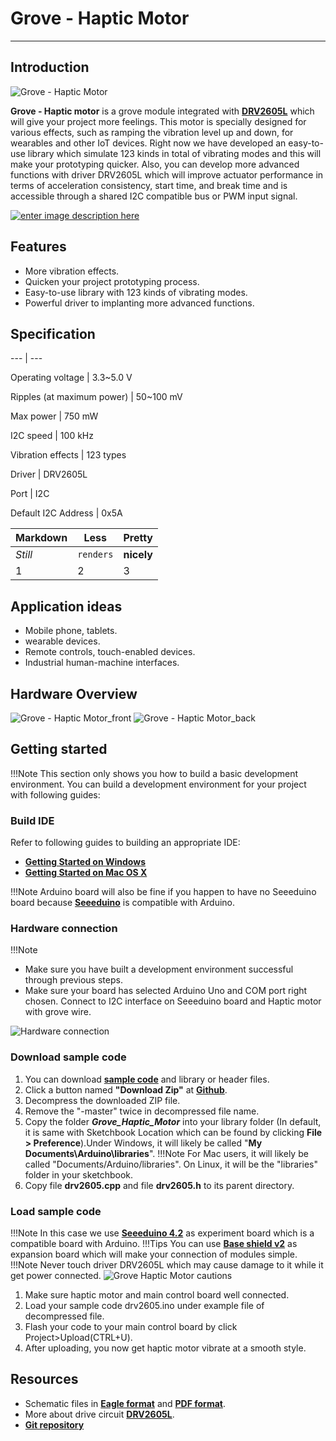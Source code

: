 # Grove - Haptic Motor
----------
## Introduction ##

![Grove - Haptic Motor](http://www.seeedstudio.com/wiki/images/thumb/e/e3/Grove_Haptic_Motor.jpg/500px-Grove_Haptic_Motor.jpg)

**Grove - Haptic motor** is a grove module integrated with [**DRV2605L**](http://www.ti.com/product/DRV2605L) which will give your project more feelings. This motor is specially designed for various effects, such as ramping the vibration level up and down, for wearables and other IoT devices. Right now we have developed an easy-to-use library which simulate 123 kinds in total of vibrating modes and this will make your prototyping quicker. Also, you can develop more advanced functions with driver DRV2605L which will improve actuator performance in terms of acceleration consistency, start time, and break time and is accessible through a shared I2C compatible bus or PWM input signal.

[![enter image description here](http://www.seeedstudio.com/wiki/images/thumb/d/d0/Get_One_Now_Banner.png/150px-Get_One_Now_Banner.png)](http://www.seeedstudio.com/depot/Breakout-for-LinkIt-Smart-7688-v20-p-2641.html)

## Features ##

- More vibration effects.
- Quicken your project prototyping process.
- Easy-to-use library with 123 kinds of vibrating modes.
- Powerful driver to implanting more advanced functions.

## Specification ##

--- | --- 

Operating voltage   |   3.3~5.0 V

Ripples (at maximum power)   |   50~100 mV

Max power   |   750 mW

I2C speed   |   100 kHz

Vibration effects   |   123 types

Driver   |   DRV2605L

Port   |   I2C

Default I2C Address   |   0x5A

Markdown | Less | Pretty
--- | --- | ---
*Still* | `renders` | **nicely**
1 | 2 | 3

## Application ideas ##

- Mobile phone, tablets.
- wearable devices.
- Remote controls, touch-enabled devices.
- Industrial human-machine interfaces.

## Hardware Overview ##

![Grove - Haptic Motor_front](http://www.seeedstudio.com/wiki/images/e/e3/Grove_Haptic_Motor.jpg)
![Grove - Haptic Motor_back](http://www.seeedstudio.com/wiki/images/b/b5/Grove_Haptic_Motor_back.jpg)


## Getting started ##

!!!Note
     This section only shows you how to build a basic development environment. You can build a development environment for your project with following guides:

### Build IDE ###

Refer to following guides to building an appropriate IDE:

- [**Getting Started on Windows**](http://www.seeedstudio.com/wiki/Seeeduino_v4.2#Getting_Started_on_Windows)
- [**Getting Started on Mac OS X**](http://www.seeedstudio.com/wiki/Seeeduino_v4.2#Getting_Started_on_Mac_OS_X)

!!!Note
     Arduino board will also be fine if you happen to have no Seeeduino board because [**Seeeduino**](http://www.seeedstudio.com/wiki/Seeeduino_v4.2) is compatible with Arduino.

### Hardware connection ###

!!!Note
    
-  Make sure you have built a development environment successful through previous steps.
-  Make sure your board has selected Arduino Uno and COM port right chosen. Connect to I2C interface on Seeeduino board and Haptic motor with grove wire.

![Hardware connection](http://www.seeedstudio.com/wiki/images/9/9c/Grove_haptic_motor_connection.jpg)

### Download sample code ###

1. You can download [**sample code**](https://github.com/Seeed-Studio/Grove_Haptic_Motor) and library or header files.
1. Click a button named **"Download Zip"** at **[Github](https://github.com/Seeed-Studio/Grove_Haptic_Motor)**.
1. Decompress the downloaded ZIP file.
1. Remove the "-master" twice in decompressed file name.
1. Copy the folder ***Grove_Haptic_Motor*** into your library folder (In default, it is same with Sketchbook Location which can be found by clicking **File > Preference**).Under Windows, it will likely be called "**My Documents\Arduino\libraries**". 
!!!Note 
    For Mac users, it will likely be called "Documents/Arduino/libraries". On Linux, it will be the "libraries" folder in your sketchbook.
1. Copy file **drv2605.cpp** and file **drv2605.h** to its parent directory.

### Load sample code ###
!!!Note
    In this case we use **[Seeeduino 4.2](http://www.seeedstudio.com/wiki/Seeeduino_v4.2)** as experiment board which is a compatible board with Arduino.
!!!Tips
    You can use **[Base shield v2](http://www.seeedstudio.com/wiki/Grove_-_Base_shield_v2)** as expansion board which will make your connection of modules simple.
!!!Note 
    Never touch driver DRV2605L which may cause damage to it while it get power connected.
![Grove Haptic Motor cautions](http://www.seeedstudio.com/wiki/images/b/b7/Grove_Haptic_Motor_cautions.png)

1. Make sure haptic motor and main control board well connected.
2. Load your sample code drv2605.ino under example file of decompressed file.
1. Flash your code to your main control board by click Project>Upload(CTRL+U).
1. After uploading, you now get haptic motor vibrate at a smooth style.

## Resources ##

- Schematic files in **[Eagle format](http://www.seeedstudio.com/wiki/images/9/90/Grove_Haptic_Motor_v0.9_Eagle.zip)** and **[PDF format](http://www.seeedstudio.com/wiki/images/c/cc/Grove_Haptic_Motor_v0.9_SCH.pdf)**.
- More about drive circuit **[DRV2605L](http://www.ti.com/product/DRV2605L)**.
- **[Git repository](https://github.com/Seeed-Studio/Grove_Haptic_Motor)**